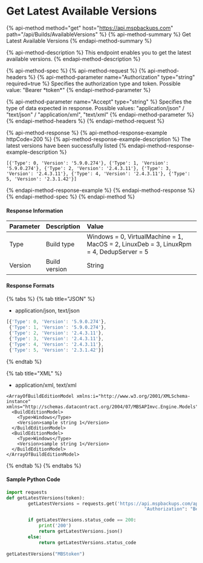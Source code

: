 # Get Latest Available Versions

{% api-method method="get" host="https://api.mspbackups.com" path="/api/Builds/AvailableVersions" %}
{% api-method-summary %}
Get Latest Available Versions
{% endapi-method-summary %}

{% api-method-description %}
This endpoint enables you to get the latest available versions.
{% endapi-method-description %}

{% api-method-spec %}
{% api-method-request %}
{% api-method-headers %}
{% api-method-parameter name="Authorization" type="string" required=true %}
Specifies the authorization type and token. Possible value: "Bearer \*token\*"
{% endapi-method-parameter %}

{% api-method-parameter name="Accept" type="string" %}
Specifies the type of data expected in response. Possible values:  "application/json" / "text/json" / "application/xml", "text/xml"
{% endapi-method-parameter %}
{% endapi-method-headers %}
{% endapi-method-request %}

{% api-method-response %}
{% api-method-response-example httpCode=200 %}
{% api-method-response-example-description %}
The latest versions have been successfully listed
{% endapi-method-response-example-description %}

```
[{'Type': 0, 'Version': '5.9.0.274'}, {'Type': 1, 'Version': '5.9.0.274'}, {'Type': 2, 'Version': '2.4.3.11'}, {'Type': 3, 'Version': '2.4.3.11'}, {'Type': 4, 'Version': '2.4.3.11'}, {'Type': 5, 'Version': '2.3.1.42'}]
```
{% endapi-method-response-example %}
{% endapi-method-response %}
{% endapi-method-spec %}
{% endapi-method %}

#### Response Information

| Parameter | Description | Value |
| :--- | :--- | :--- |
| Type | Build type | Windows = 0, VirtualMachine = 1, MacOS = 2, LinuxDeb = 3, LinuxRpm = 4, DedupServer = 5 |
| Version | Build version | String |

#### Response Formats

{% tabs %}
{% tab title="JSON" %}
* application/json, text/json

```javascript
[{'Type': 0, 'Version': '5.9.0.274'}, 
 {'Type': 1, 'Version': '5.9.0.274'}, 
 {'Type': 2, 'Version': '2.4.3.11'}, 
 {'Type': 3, 'Version': '2.4.3.11'}, 
 {'Type': 4, 'Version': '2.4.3.11'}, 
 {'Type': 5, 'Version': '2.3.1.42'}]
```
{% endtab %}

{% tab title="XML" %}
* application/xml, text/xml

```markup
<ArrayOfBuildEditionModel xmlns:i="http://www.w3.org/2001/XMLSchema-instance" xmlns="http://schemas.datacontract.org/2004/07/MBSAPImvc.Engine.Models">
  <BuildEditionModel>
    <Type>Windows</Type>
    <Version>sample string 1</Version>
  </BuildEditionModel>
  <BuildEditionModel>
    <Type>Windows</Type>
    <Version>sample string 1</Version>
  </BuildEditionModel>
</ArrayOfBuildEditionModel>
```
{% endtab %}
{% endtabs %}

#### Sample Python Code

```python
import requests
def getLatestVersions(token):
		getLatestVersions = requests.get('https://api.mspbackups.com/api/Builds/AvailableVersions', headers = {"Accept" : "application/json",
												   "Authorization": "Bearer " + token})

		if getLatestVersions.status_code == 200:
			print('200')
			return getLatestVersions.json()
		else: 
			return getLatestVersions.status_code
			
getLatestVersions("MBStoken")
```



